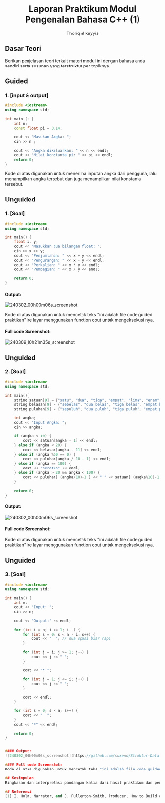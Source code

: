 # <h1 align="center">Laporan Praktikum Modul Pengenalan Bahasa C++ (1)</h1>
<p align="center">Thoriq al kayyis</p>

## Dasar Teori

Berikan penjelasan teori terkait materi modul ini dengan bahasa anda sendiri serta susunan yang terstruktur per topiknya.

## Guided 

### 1. [input & output]

```C++
#include <iostream>
using namespace std;

int main () {
    int n;
    const float pi = 3.14;

    cout << "Masukan Angka: ";
    cin >> n ;

    cout << "Angka dikeluarkan: " << n << endl;
    cout << "Nilai konstanta pi: " << pi << endl;
    return 0;
}

```
Kode di atas digunakan untuk menerima inputan angka dari pengguna, lalu menampilkan angka tersebut dan juga menampilkan nilai konstanta tersebut.

## Unguided 

### 1. [Soal]

```C++
#include <iostream>
using namespace std;

int main() {
    float x, y;
    cout << "Masukkan dua bilangan float: ";
    cin >> x >> y;
    cout << "Penjumlahan: " << x + y << endl;
    cout << "Pengurangan: " << x - y << endl;
    cout << "Perkalian: " << x * y << endl;
    cout << "Pembagian: " << x / y << endl;
        
    return 0;
}
```
#### Output:
![240302_00h00m06s_screenshot](https://github.com/suxeno/Struktur-Data-Assignment/assets/111122086/6d1727a8-fb77-4ecf-81ff-5de9386686b7)

Kode di atas digunakan untuk mencetak teks "ini adalah file code guided praktikan" ke layar menggunakan function cout untuk mengeksekusi nya.

#### Full code Screenshot:
![240309_10h21m35s_screenshot](https://github.com/suxeno/Struktur-Data-Assignment/assets/111122086/41e9641c-ad4e-4e50-9ca4-a0215e336b04)

## Unguided 

### 2. [Soal]
```C++
#include <iostream>
using namespace std;

int main(){
    string satuan[9] = {"satu", "dua", "tiga", "empat", "lima", "enam", "tujuh", "delapan", "sembilan",};
    string belasan[9] = {"sebelas", "dua belas", "tiga belas", "empat belas", "lima belas", "enam belas", "tujuh belas", "delapan belas", "sembilan belas"};
    string puluhan[9] = {"sepuluh", "dua puluh", "tiga puluh", "empat puluh", "lima puluh", "enam puluh", "tujuh puluh", "delapan puluh", "sembilan puluh"};

    int angka;
    cout << "Input Angka: ";
    cin >> angka;

    if (angka < 10) {
        cout << satuan[angka - 1] << endl;
    } else if (angka < 20) {
        cout << belasan[angka - 11] << endl;
    } else if (angka %10 == 0) {
        cout << puluhan[angka / 10 - 1] << endl;
    } else if (angka == 100) {
        cout << "seratus" << endl;
    } else if (angka > 20 && angka < 100) {
        cout << puluhan[ (angka/10)-1 ] << " " << satuan[ (angka%10)-1 ] << endl;
    }

    return 0;
}
```

#### Output:
![240302_00h00m06s_screenshot](https://github.com/suxeno/Struktur-Data-Assignment/assets/111122086/6d1727a8-fb77-4ecf-81ff-5de9386686b7)


#### Full code Screenshot:
Kode di atas digunakan untuk mencetak teks "ini adalah file code guided praktikan" ke layar menggunakan function cout untuk mengeksekusi nya.

## Unguided 

### 3. [Soal]
```C++
#include <iostream>
using namespace std;

int main() {
    int n;
    cout << "Input: ";
    cin >> n;

    cout << "Output:" << endl;

    for (int i = n; i >= 1; i--) {
        for (int s = 0; s < n - i; s++) {
            cout << "  "; // dua spasi biar rapi
        }

        for (int j = i; j >= 1; j--) {
            cout << j << " ";
        }

        cout << "* ";

        for (int j = 1; j <= i; j++) {
            cout << j << " ";
        }

        cout << endl;
    }

    for (int s = 0; s < n; s++) {
        cout << "  ";
    }
    cout << "*" << endl;

    return 0;
}


#### Output:
![240302_00h00m06s_screenshot](https://github.com/suxeno/Struktur-Data-Assignment/assets/111122086/6d1727a8-fb77-4ecf-81ff-5de9386686b7)

#### Full code Screenshot:
Kode di atas digunakan untuk mencetak teks "ini adalah file code guided praktikan" ke layar menggunakan function cout untuk mengeksekusi nya.

## Kesimpulan
Ringkasan dan interpretasi pandangan kalia dari hasil praktikum dan pembelajaran yang didapat[1].

## Referensi
[1] I. Holm, Narrator, and J. Fullerton-Smith, Producer, How to Build a Human [DVD]. London: BBC; 2002. 
